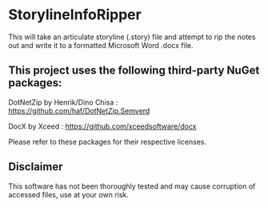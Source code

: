 # StorylineInfoRipper
This will take an articulate storyline (.story) file and attempt to rip the notes out and write it to a formatted Microsoft Word .docx file.

## This project uses the following third-party NuGet packages:
DotNetZip by Henrik/Dino Chisa : https://github.com/haf/DotNetZip.Semverd

DocX by Xceed : https://github.com/xceedsoftware/docx

Please refer to these packages for their respective licenses.

## Disclaimer
This software has not been thoroughly tested and may cause corruption of accessed files, use at your own risk.
